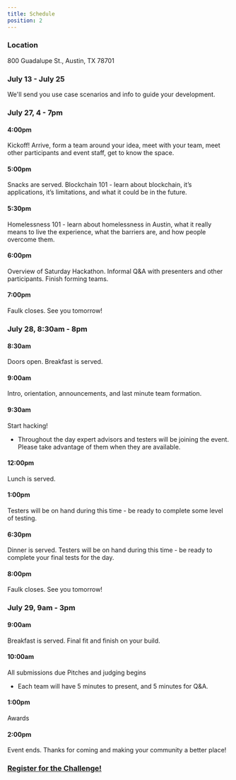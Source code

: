 ```yaml
---
title: Schedule
position: 2
---
```

### Location
800 Guadalupe St., Austin, TX 78701

### July 13 - July 25
We'll send you use case scenarios and info to guide your development.

### July 27, 4 - 7pm

#### 4:00pm
Kickoff! Arrive, form a team around your idea, meet with your team, meet other participants and event staff, get to know the space.

#### 5:00pm
Snacks are served.
Blockchain 101 - learn about blockchain, it’s applications, it’s limitations, and what it could be in the future.

#### 5:30pm
Homelessness 101 - learn about homelessness in Austin, what it really means to live the experience, what the barriers are, and how people overcome them.

#### 6:00pm
Overview of Saturday Hackathon. Informal Q&A with presenters and other participants. Finish forming teams.

#### 7:00pm
Faulk closes. See you tomorrow!

### July 28, 8:30am - 8pm

#### 8:30am
Doors open.
Breakfast is served.

#### 9:00am
Intro, orientation, announcements, and last minute team formation.

#### 9:30am
Start hacking!

* Throughout the day expert advisors and testers will be joining the event. Please take advantage of them when they are available.

#### 12:00pm
Lunch is served.

#### 1:00pm
Testers will be on hand during this time - be ready to complete some level of testing.

#### 6:30pm
Dinner is served.
Testers will be on hand during this time - be ready to complete your final tests for the day.

#### 8:00pm
Faulk closes. See you tomorrow!


### July 29, 9am - 3pm

#### 9:00am
Breakfast is served.
Final fit and finish on your build.

#### 10:00am
All submissions due
Pitches and judging begins
* Each team will have 5 minutes to present, and 5 minutes for Q&A.

#### 1:00pm
Awards

#### 2:00pm
Event ends. Thanks for coming and making your community a better place!


### [Register for the Challenge!](https://www.eventbrite.com/e/the-mayors-blockchain-challenge-tickets-48004157728?aff=Website)
